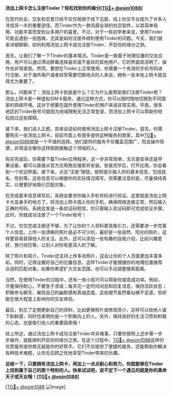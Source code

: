 **汤加上网卡怎么注册Tinder？轻松找到你的缘分[[TG💪+ @esim1088](https://t.me/s/esim1088)]**

在现代社会，交友和恋爱已经不仅仅局限于线下见面，线上社交平台成为了许多人寻找另一半的重要途径。而Tinder作为一款风靡全球的社交软件，以其简单易用、功能丰富而受到众多用户的喜爱。不过，对于一些初学者来说，使用Tinder可能会遇到一些困难，尤其是如何注册并顺利使用Tinder的问题。今天，我们就来详细聊聊，如何利用汤加上网卡成功注册Tinder，开启你的缘分之旅。

首先，让我们了解一下Tinder的基本情况。Tinder是一款基于地理位置的交友应用，用户可以通过滑动屏幕选择喜欢或不喜欢的其他用户。它的界面简洁明了，操作也非常直观。然而，要想在Tinder上正常使用，你需要一个有效的手机号码进行注册。对于海外用户或者经常需要切换地点的人来说，拥有一张本地上网卡就显得尤为重要了。

那么，问题来了：汤加上网卡到底是什么？它为什么能帮助我们注册Tinder呢？汤加上网卡是一种虚拟SIM卡服务，通过这种方式，你可以随时随地切换到不同国家的网络环境。这对于想要在国外使用Tinder的用户来说非常实用。毕竟，很多地区的Tinder账号可能因为地域限制无法正常登录，而汤加上网卡可以帮助你轻松绕过这些障碍。

接下来，我们进入正题，具体说说如何使用汤加上网卡注册Tinder。首先，你需要购买一张汤加上网卡。目前市面上有很多提供这种服务的商家，其中[TG💪+ @esim1088](https://t.me/s/esim1088)就是一个不错的选择。他们提供的服务不仅覆盖范围广，而且操作简便，非常适合像你这样刚刚接触这个领域的人。

购买完成后，你需要下载Tinder应用程序。这一步非常简单，无论是安卓还是苹果设备，都可以直接从官方应用商店搜索并安装。安装完毕后，打开应用，你会看到一个欢迎界面。接下来，点击“注册”按钮，按照提示输入你的基本信息，包括姓名、性别等。这些信息可以根据你的实际情况填写，但需要注意的是，尽量保持真实，以便更好地吸引匹配对象。

在完成基本信息填写后，系统会要求你输入手机号码进行验证。这里就是汤加上网卡大显身手的地方了。将汤加上网卡插入你的手机，确保网络连接正常，然后输入正确的号码。系统会发送一条验证码短信，你只需输入验证码即可完成验证步骤。此时，你就成功注册了一个Tinder账号！

不过，仅仅完成注册还不够，为了让你的个人资料更具吸引力，还需要进一步完善个人信息。上传一张清晰的照片是必不可少的，最好是一张自然、阳光的照片，这样更容易获得他人的关注。此外，还可以添加一些有趣的自我介绍，比如兴趣爱好、旅行经历等，让别人对你有更深入的了解。

除了照片和简介，Tinder还支持上传多张照片，这会让你的个人页面更加丰富多彩。同时，记得设置好自己的位置信息，这样Tinder才能根据你的地理位置推荐合适的匹配对象。如果你希望扩大交友范围，也可以手动调整搜索距离。

当然，在使用Tinder的过程中，还有一些小技巧可以帮助你提高成功率。例如，尽量保持耐心，不要急于求成；每天花一定时间浏览和回复消息，保持活跃状态；积极参与聊天，展现自己的幽默感和真诚态度。这些细节虽然看似微不足道，但却能在很大程度上影响你的交友体验。

最后，别忘了定期更新自己的资料，比如更换照片或修改简介，这样可以给他人留下新鲜感，同时也表明你是一个积极向上的人。另外，保持良好的生活习惯和积极的心态，也是吸引他人的重要因素哦！

综上所述，通过汤加上网卡成功注册Tinder并非难事，只要你按照上述步骤一步步操作，就能顺利开启你的缘分之旅。在这个过程中，[TG💪+ @esim1088](https://t.me/s/esim1088)这样的优质服务提供商无疑是你的好帮手。它们不仅提供了便捷的服务，还能帮助你解决各种技术难题，让你无后顾之忧地享受Tinder带来的乐趣。

**总结一下，只要拥有汤加上网卡，再加上一点点耐心和努力，你就能够在Tinder上找到属于自己的那个特别的人。快来试试吧，说不定下一个遇见的就是你的真命天子或天女哦！[[TG💪+ @esim1088](https://t.me/s/esim1088)]**

[[TG💪+ @esim1088](https://t.me/s/esim1088) ![Image](https://i.postimg.cc/4NQfJmqS/Snipaste-2025-05-13-00-14-12.png)]